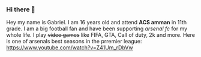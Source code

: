 ### Hi there 👋

<!--
**Gabrielsalen/Gabrielsalen** is a ✨ _special_ ✨ repository because its `README.md` (this file) appears on your GitHub profile.

Here are some ideas to get you started:

- 🔭 I’m currently working on ...
- 🌱 I’m currently learning ...
- 👯 I’m looking to collaborate on ...
- 🤔 I’m looking for help with ...
- 💬 Ask me about ...
- 📫 How to reach me: ...
- 😄 Pronouns: ...
- ⚡ Fun fact: ...
-->

Hey my name is Gabriel. I am 16 years old and attend __ACS amman__ in 11th grade. I am a big football fan and have been supporting *arsenal fc* for my whole life. I play ~~video games~~ like FIFA, GTA, Call of duty, 2k and more.
Here is one of arsenals best seasons in the prremier league: https://www.youtube.com/watch?v=Z41Um_rDbVw
